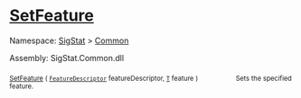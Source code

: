 # [SetFeature](./Signature-100663440.md)

Namespace: [SigStat]() > [Common](./../README.md)

Assembly: SigStat.Common.dll

<sub>[SetFeature](./Signature-100663440.md) ( [`FeatureDescriptor`](./../FeatureDescriptor.md) featureDescriptor, [`T`](./Signature-100663440.md) feature )</sub>&nbsp; &nbsp; &nbsp; &nbsp; &nbsp; &nbsp; &nbsp; &nbsp; &nbsp;<sub>Sets the specified feature.</sub>
